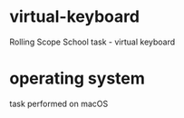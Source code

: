 # virtual-keyboard
Rolling Scope School task - virtual keyboard
# operating system
task performed on macOS